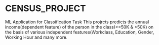 # CENSUS_PROJECT
ML Application for Classification Task
This projrcts predicts the annual income(dependent feature) of the person in the class(<=50K & >50K) on the basis of various independent features(Workclass, Education, Gender, Working Hour and many more.
